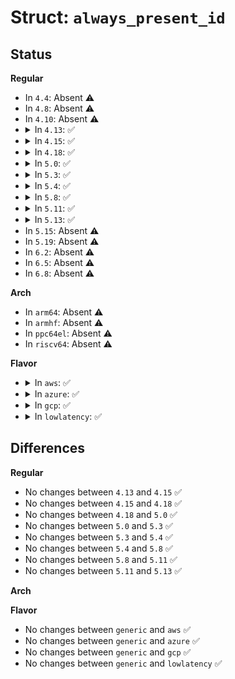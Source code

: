 # Struct: <code>always_present_id</code>

## Status
<b>Regular</b>
<ul>
<li>
In <code>4.4</code>: Absent ⚠️
</li>
<li>
In <code>4.8</code>: Absent ⚠️
</li>
<li>
In <code>4.10</code>: Absent ⚠️
</li>
<li>
<details>
<summary>In <code>4.13</code>: ✅</summary>

```c
struct always_present_id {
    struct acpi_device_id hid[2];
    struct x86_cpu_id cpu_ids[2];
    struct dmi_system_id dmi_ids[2];
    const char *uid;
};
```
</details>
</li>
<li>
<details>
<summary>In <code>4.15</code>: ✅</summary>

```c
struct always_present_id {
    struct acpi_device_id hid[2];
    struct x86_cpu_id cpu_ids[2];
    struct dmi_system_id dmi_ids[2];
    const char *uid;
};
```
</details>
</li>
<li>
<details>
<summary>In <code>4.18</code>: ✅</summary>

```c
struct always_present_id {
    struct acpi_device_id hid[2];
    struct x86_cpu_id cpu_ids[2];
    struct dmi_system_id dmi_ids[2];
    const char *uid;
};
```
</details>
</li>
<li>
<details>
<summary>In <code>5.0</code>: ✅</summary>

```c
struct always_present_id {
    struct acpi_device_id hid[2];
    struct x86_cpu_id cpu_ids[2];
    struct dmi_system_id dmi_ids[2];
    const char *uid;
};
```
</details>
</li>
<li>
<details>
<summary>In <code>5.3</code>: ✅</summary>

```c
struct always_present_id {
    struct acpi_device_id hid[2];
    struct x86_cpu_id cpu_ids[2];
    struct dmi_system_id dmi_ids[2];
    const char *uid;
};
```
</details>
</li>
<li>
<details>
<summary>In <code>5.4</code>: ✅</summary>

```c
struct always_present_id {
    struct acpi_device_id hid[2];
    struct x86_cpu_id cpu_ids[2];
    struct dmi_system_id dmi_ids[2];
    const char *uid;
};
```
</details>
</li>
<li>
<details>
<summary>In <code>5.8</code>: ✅</summary>

```c
struct always_present_id {
    struct acpi_device_id hid[2];
    struct x86_cpu_id cpu_ids[2];
    struct dmi_system_id dmi_ids[2];
    const char *uid;
};
```
</details>
</li>
<li>
<details>
<summary>In <code>5.11</code>: ✅</summary>

```c
struct always_present_id {
    struct acpi_device_id hid[2];
    struct x86_cpu_id cpu_ids[2];
    struct dmi_system_id dmi_ids[2];
    const char *uid;
};
```
</details>
</li>
<li>
<details>
<summary>In <code>5.13</code>: ✅</summary>

```c
struct always_present_id {
    struct acpi_device_id hid[2];
    struct x86_cpu_id cpu_ids[2];
    struct dmi_system_id dmi_ids[2];
    const char *uid;
};
```
</details>
</li>
<li>
In <code>5.15</code>: Absent ⚠️
</li>
<li>
In <code>5.19</code>: Absent ⚠️
</li>
<li>
In <code>6.2</code>: Absent ⚠️
</li>
<li>
In <code>6.5</code>: Absent ⚠️
</li>
<li>
In <code>6.8</code>: Absent ⚠️
</li>
</ul>
<b>Arch</b>
<ul>
<li>
In <code>arm64</code>: Absent ⚠️
</li>
<li>
In <code>armhf</code>: Absent ⚠️
</li>
<li>
In <code>ppc64el</code>: Absent ⚠️
</li>
<li>
In <code>riscv64</code>: Absent ⚠️
</li>
</ul>
<b>Flavor</b>
<ul>
<li>
<details>
<summary>In <code>aws</code>: ✅</summary>

```c
struct always_present_id {
    struct acpi_device_id hid[2];
    struct x86_cpu_id cpu_ids[2];
    struct dmi_system_id dmi_ids[2];
    const char *uid;
};
```
</details>
</li>
<li>
<details>
<summary>In <code>azure</code>: ✅</summary>

```c
struct always_present_id {
    struct acpi_device_id hid[2];
    struct x86_cpu_id cpu_ids[2];
    struct dmi_system_id dmi_ids[2];
    const char *uid;
};
```
</details>
</li>
<li>
<details>
<summary>In <code>gcp</code>: ✅</summary>

```c
struct always_present_id {
    struct acpi_device_id hid[2];
    struct x86_cpu_id cpu_ids[2];
    struct dmi_system_id dmi_ids[2];
    const char *uid;
};
```
</details>
</li>
<li>
<details>
<summary>In <code>lowlatency</code>: ✅</summary>

```c
struct always_present_id {
    struct acpi_device_id hid[2];
    struct x86_cpu_id cpu_ids[2];
    struct dmi_system_id dmi_ids[2];
    const char *uid;
};
```
</details>
</li>
</ul>

## Differences
<b>Regular</b>
<ul>
<li>
No changes between <code>4.13</code> and <code>4.15</code> ✅
</li>
<li>
No changes between <code>4.15</code> and <code>4.18</code> ✅
</li>
<li>
No changes between <code>4.18</code> and <code>5.0</code> ✅
</li>
<li>
No changes between <code>5.0</code> and <code>5.3</code> ✅
</li>
<li>
No changes between <code>5.3</code> and <code>5.4</code> ✅
</li>
<li>
No changes between <code>5.4</code> and <code>5.8</code> ✅
</li>
<li>
No changes between <code>5.8</code> and <code>5.11</code> ✅
</li>
<li>
No changes between <code>5.11</code> and <code>5.13</code> ✅
</li>
</ul>
<b>Arch</b>
<ul>
</ul>
<b>Flavor</b>
<ul>
<li>
No changes between <code>generic</code> and <code>aws</code> ✅
</li>
<li>
No changes between <code>generic</code> and <code>azure</code> ✅
</li>
<li>
No changes between <code>generic</code> and <code>gcp</code> ✅
</li>
<li>
No changes between <code>generic</code> and <code>lowlatency</code> ✅
</li>
</ul>
